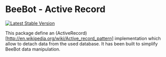 BeeBot - Active Record
======================

[![Latest Stable Version](http://ci.dev.beebot.fr/build-status/image/2)](http://ci.dev.beebot.fr/build-status/view/2)

This package define an (ActiveRecord)[http://en.wikipedia.org/wiki/Active_record_pattern] implementation which allow to detach data from the used database.
It has been built to simplify BeeBot data manipulation.